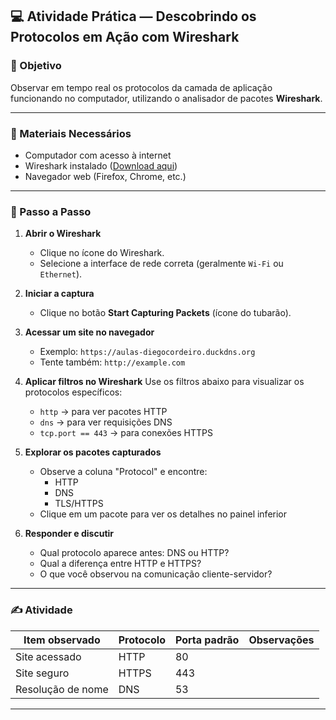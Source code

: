 ## 💻 Atividade Prática — Descobrindo os Protocolos em Ação com Wireshark

### 🎯 Objetivo
Observar em tempo real os protocolos da camada de aplicação funcionando no computador, utilizando o analisador de pacotes **Wireshark**.

---

### 🧰 Materiais Necessários
- Computador com acesso à internet
- Wireshark instalado ([Download aqui](https://www.wireshark.org/))
- Navegador web (Firefox, Chrome, etc.)

---

### 🔧 Passo a Passo

1. **Abrir o Wireshark**
   - Clique no ícone do Wireshark.
   - Selecione a interface de rede correta (geralmente `Wi-Fi` ou `Ethernet`).

2. **Iniciar a captura**
   - Clique no botão **Start Capturing Packets** (ícone do tubarão).

3. **Acessar um site no navegador**
   - Exemplo: `https://aulas-diegocordeiro.duckdns.org`
   - Tente também: `http://example.com`

4. **Aplicar filtros no Wireshark**
   Use os filtros abaixo para visualizar os protocolos específicos:
   - `http` → para ver pacotes HTTP
   - `dns` → para ver requisições DNS
   - `tcp.port == 443` → para conexões HTTPS

5. **Explorar os pacotes capturados**
   - Observe a coluna "Protocol" e encontre:
     - HTTP
     - DNS
     - TLS/HTTPS
   - Clique em um pacote para ver os detalhes no painel inferior

6. **Responder e discutir**
   - Qual protocolo aparece antes: DNS ou HTTP?
   - Qual a diferença entre HTTP e HTTPS?
   - O que você observou na comunicação cliente-servidor?

---

### ✍️ Atividade
| Item observado | Protocolo | Porta padrão | Observações |
|----------------|-----------|---------------|-------------|
| Site acessado  | HTTP      | 80            |             |
| Site seguro    | HTTPS     | 443           |             |
| Resolução de nome | DNS    | 53            |             |

---
